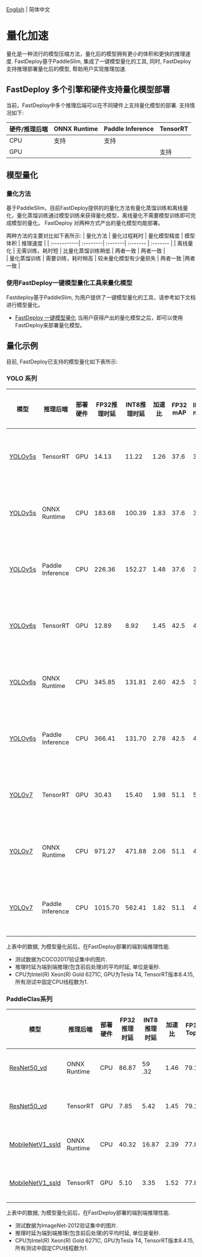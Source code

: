 [English](../en/quantize.md) | 简体中文

# 量化加速
量化是一种流行的模型压缩方法，量化后的模型拥有更小的体积和更快的推理速度.
FastDeploy基于PaddleSlim, 集成了一键模型量化的工具, 同时, FastDeploy支持推理部署量化后的模型, 帮助用户实现推理加速.


## FastDeploy 多个引擎和硬件支持量化模型部署
当前，FastDeploy中多个推理后端可以在不同硬件上支持量化模型的部署. 支持情况如下:

| 硬件/推理后端 | ONNX Runtime | Paddle Inference | TensorRT |
| :-----------| :--------   | :--------------- | :------- |
|   CPU       |  支持        |  支持            |          |  
|   GPU       |             |                  | 支持      |


## 模型量化

### 量化方法
基于PaddleSlim，目前FastDeploy提供的的量化方法有量化蒸馏训练和离线量化，量化蒸馏训练通过模型训练来获得量化模型，离线量化不需要模型训练即可完成模型的量化。 FastDeploy 对两种方式产出的量化模型均能部署。

两种方法的主要对比如下表所示:
| 量化方法 | 量化过程耗时 | 量化模型精度 | 模型体积 | 推理速度 |
| :-----------| :--------| :-------| :------- | :------- |
|   离线量化      |  无需训练，耗时短 |  比量化蒸馏训练稍低       | 两者一致   | 两者一致   |  
|   量化蒸馏训练      |  需要训练，耗时稍高 |  较未量化模型有少量损失 | 两者一致   |两者一致   |  

### 使用FastDeploy一键模型量化工具来量化模型
Fastdeploy基于PaddleSlim, 为用户提供了一键模型量化的工具，请参考如下文档进行模型量化。
- [FastDeploy 一键模型量化](../../tools/quantization/)
当用户获得产出的量化模型之后，即可以使用FastDeploy来部署量化模型。


## 量化示例
目前, FastDeploy已支持的模型量化如下表所示:

### YOLO 系列
| 模型                 |推理后端            |部署硬件    | FP32推理时延    | INT8推理时延  | 加速比    | FP32 mAP | INT8 mAP | 量化方式   |
| ------------------- | -----------------|-----------|  --------     |--------      |--------      | --------- |-------- |----- |
| [YOLOv5s](../../examples/vision/detection/yolov5/quantize/)             | TensorRT         |    GPU    |  14.13        |  11.22      |      1.26         | 37.6  | 36.6 | 量化蒸馏训练 |
| [YOLOv5s](../../examples/vision/detection/yolov5/quantize/)              | ONNX Runtime     |    CPU    |  183.68       |    100.39   |      1.83         | 37.6  | 33.1 |量化蒸馏训练 |
| [YOLOv5s](../../examples/vision/detection/yolov5/quantize/)              | Paddle Inference  |    CPU    |      226.36   |   152.27     |      1.48         |37.6 | 36.8 | 量化蒸馏训练 |
| [YOLOv6s](../../examples/vision/detection/yolov6/quantize/)            | TensorRT         |    GPU    |       12.89        |   8.92          |  1.45             | 42.5 | 40.6|量化蒸馏训练 |
| [YOLOv6s](../../examples/vision/detection/yolov6/quantize/)            | ONNX Runtime     |    CPU    |   345.85            |  131.81           |      2.60         |42.5| 36.1|量化蒸馏训练 |
| [YOLOv6s](../../examples/vision/detection/yolov6/quantize/)             | Paddle Inference  |    CPU    |         366.41      |    131.70         |     2.78          |42.5| 41.2|量化蒸馏训练 |
| [YOLOv7](../../examples/vision/detection/yolov7/quantize/)            | TensorRT          |    GPU    |     30.43          |      15.40       |       1.98        | 51.1| 50.8|量化蒸馏训练 |
| [YOLOv7](../../examples/vision/detection/yolov7/quantize/)             | ONNX Runtime     |    CPU    |     971.27          |  471.88           |  2.06             | 51.1 | 42.5|量化蒸馏训练 |
| [YOLOv7](../../examples/vision/detection/yolov7/quantize/)             | Paddle Inference  |    CPU    |          1015.70     |      562.41       |    1.82           |51.1 | 46.3|量化蒸馏训练 |

上表中的数据, 为模型量化前后，在FastDeploy部署的端到端推理性能.
- 测试数据为COCO2017验证集中的图片.
- 推理时延为端到端推理(包含前后处理)的平均时延, 单位是毫秒.
- CPU为Intel(R) Xeon(R) Gold 6271C, GPU为Tesla T4, TensorRT版本8.4.15, 所有测试中固定CPU线程数为1.


### PaddleClas系列
| 模型                 |推理后端            |部署硬件    | FP32推理时延    | INT8推理时延  | 加速比    | FP32 Top1 | INT8 Top1 |量化方式   |
| ------------------- | -----------------|-----------|  --------     |--------      |--------      | --------- |-------- |----- |
| [ResNet50_vd](../../examples/vision/classification/paddleclas/quantize/)            | ONNX Runtime         |    CPU    |  86.87        |  59 .32     |      1.46         | 79.12  | 78.87|  离线量化|
| [ResNet50_vd](../../examples/vision/classification/paddleclas/quantize/)            | TensorRT         |    GPU    |  7.85        |  5.42      |      1.45         | 79.12  | 79.06 | 离线量化 |
| [MobileNetV1_ssld](../../examples/vision/classification/paddleclas/quantize/)             | ONNX Runtime |    CPU    |      40.32   |   16.87     |      2.39         |77.89 | 75.09 |离线量化 |
| [MobileNetV1_ssld](../../examples/vision/classification/paddleclas/quantize/)             | TensorRT  |    GPU    |      5.10   |   3.35     |      1.52         |77.89 | 76.86 | 离线量化 |

上表中的数据, 为模型量化前后，在FastDeploy部署的端到端推理性能.
- 测试数据为ImageNet-2012验证集中的图片.
- 推理时延为端到端推理(包含前后处理)的平均时延, 单位是毫秒.
- CPU为Intel(R) Xeon(R) Gold 6271C, GPU为Tesla T4, TensorRT版本8.4.15, 所有测试中固定CPU线程数为1.
